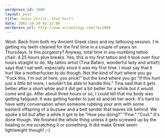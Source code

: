 ```yaml
--- 
wordpress_id: 1000
layout: post
title: Jesus Christ, that hurt!
date: 2002-10-30 02:13:00
wordpress_url: http://www.arcanology.com/?p=1000
---
```

Woot. Back from both my Ancient Greek class and my tattooing session. I'm getting my teeth cleaned for the first time in a couple of years on Thursdays. Is this purgatory? Anyway, total time in ass-numbing tattoo chair: 4.25 hours plus breaks. Yes, this is my first tattoo and it took over four hours straight to do. My tattoo artist (Tina Bafaro, wonderful lady and artist!) says that I sat well, especially since it was my first time. I must say that it hurt like a motherfucker to do though. Not the kind of hurt where you go "Fuck this, I'm out of here, you prick!" but the kind where you go "If this hurt just a <em>little bit</em> more, I wouldn't be able to handle this." Tina said that it gets better after a short while and it did get a bit better for a while but it would come and go. After about three hours or so, I could tell that my body was getting fatigued. It was getting harder to just sit and let her work. It's hard to have witty conversation when someone rubbing your arm with some bastard offspring of a buzsaw and a belt sander that leaves ink behind. We spoke a bit but after a while it got to be "How you doing?" "Fine." "Cool." It's done though. We finished the whole thing unless it gets screwed up by the healing or me scratching it or something. It did make Greek seem lightweight though! ;-)